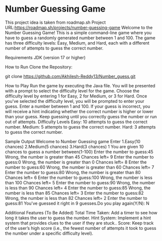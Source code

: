 # Number Guessing Game

This project idea is taken from roadmap.sh
Project URL:https://roadmap.sh/projects/number-guessing-game
Welcome to the Number Guessing Game! This is a simple command-line game where you have to guess a randomly generated number between 1 and 100. The game has three difficulty levels: Easy, Medium, and Hard, each with a different number of attempts to guess the correct number.

Requirements
JDK (version 17 or higher)

How to Run
Clone the Repository:

git clone https://github.com/Akhilesh-Reddy13/Number_guess.git

How to Play
Run the game by executing the Java file.
You will be presented with a prompt to select the difficulty level for the game.
Choose the difficulty level by entering 1 for Easy, 2 for Medium, or 3 for Hard.
Once you've selected the difficulty level, you will be prompted to enter your guess.
Enter a number between 1 and 100.
If your guess is incorrect, you will receive a hint indicating whether the correct number is higher or lower than your guess.
Keep guessing until you correctly guess the number or run out of attempts.
Difficulty Levels
Easy: 10 attempts to guess the correct number.
Medium: 5 attempts to guess the correct number.
Hard: 3 attempts to guess the correct number.

Sample Output
Welcome to Number Guessing game
Enter 1.Easy(10 chances) 2.Medium(5 chances) 3.Hard(3 chances)
1
You are given 10 chances to guess a number between(1-100)
Enter the number to guess:45
Wrong, the number is greater than 45
Chances left= 9
Enter the number to guess:0
Wrong, the number is greater than 0
Chances left= 8
Enter the number to guess:60
Wrong, the number is greater than 60
Chances left= 7
Enter the number to guess:80
Wrong, the number is greater than 80
Chances left= 6
Enter the number to guess:100
Wrong, the number is less than 100
Chances left= 5
Enter the number to guess:90
Wrong, the number is less than 90
Chances left= 4
Enter the number to guess:85
Wrong, the number is less than 85
Chances left= 3
Enter the number to guess:82
Wrong, the number is less than 82
Chances left= 2
Enter the number to guess:81
You've guessed it right in 9 guesses.Do you play again(Y/N): N

Additional Features (To Be Added)
Total Time Taken: Add a timer to see how long it takes the user to guess the number.
Hint System: Implement a hint system that provides clues to the user if they are stuck..
Score: Keep track of the user’s high score (i.e., the fewest number of attempts it took to guess the number under a specific difficulty level).
